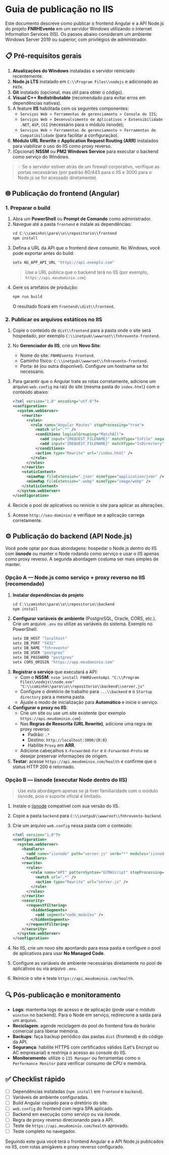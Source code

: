 # Guia de publicação no IIS

Este documento descreve como publicar o frontend Angular e a API Node.js do projeto **FNRHEvento** em um servidor Windows utilizando o Internet Information Services (IIS). Os passos abaixo consideram um ambiente Windows Server 2019 ou superior, com privilégios de administrador.

## 📋 Pré-requisitos gerais

1. **Atualizações do Windows** instaladas e servidor reiniciado recentemente.
2. **Node.js LTS** instalado em `C:\\Program Files\\nodejs` e adicionado ao `PATH`.
3. **Git** instalado (opcional, mas útil para obter o código).
4. **Visual C++ Redistributable** (recomendado para evitar erros em dependências nativas).
5. A feature **IIS** habilitada com os seguintes componentes:
   - `Serviços Web > Ferramentas de gerenciamento > Console do IIS`;
   - `Serviços Web > Desenvolvimento de Aplicativos > Extensibilidade .NET`, `ASP`, `CGI` (necessário para o módulo iisnode);
   - `Serviços Web > Ferramentas de gerenciamento > Ferramentas de Compatibilidade` (para facilitar a configuração).
6. **Módulo URL Rewrite** e **Application Request Routing (ARR)** instalados para viabilizar o uso do IIS como proxy reverso.
7. (Opcional) **NSSM** ou **PM2 Windows Service** para executar o backend como serviço do Windows.

> 💡 Se o servidor estiver atrás de um firewall corporativo, verifique as portas necessárias (por padrão 80/443 para o IIS e 3000 para o Node.js se for acessado diretamente).

## 🌐 Publicação do frontend (Angular)

### 1. Preparar o build

1. Abra um **PowerShell** ou **Prompt de Comando** como administrador.
2. Navegue até a pasta `frontend` e instale as dependências:
   ```powershell
   cd C:\\caminho\\para\\o\\repositorio\\frontend
   npm install
   ```
3. Defina a URL da API que o frontend deve consumir. No Windows, você pode exportar antes do build:
   ```powershell
   setx NG_APP_API_URL "https://api.exemplo.com"
   ```
   > Use a URL pública que o backend terá no IIS (por exemplo, `https://api.meudominio.com`).
4. Gere os artefatos de produção:
   ```powershell
   npm run build
   ```
   O resultado ficará em `frontend\\dist\\frontend`.

### 2. Publicar os arquivos estáticos no IIS

1. Copie o conteúdo de `dist\\frontend` para a pasta onde o site será hospedado, por exemplo `C:\\inetpub\\wwwroot\\fnhrevento-frontend`.
2. No **Gerenciador do IIS**, crie um **Novo Site**:
   - Nome do site: `FNHREvento Frontend`.
   - Caminho físico: `C:\\inetpub\\wwwroot\\fnhrevento-frontend`.
   - Porta: `80` (ou outra disponível). Configure um hostname se for necessário.
3. Para garantir que o Angular trate as rotas corretamente, adicione um arquivo `web.config` na raiz do site (mesma pasta do `index.html`) com o conteúdo abaixo:

   ```xml
   <?xml version="1.0" encoding="utf-8"?>
   <configuration>
     <system.webServer>
       <rewrite>
         <rules>
           <rule name="Angular Routes" stopProcessing="true">
             <match url=".*" />
             <conditions logicalGrouping="MatchAll">
               <add input="{REQUEST_FILENAME}" matchType="IsFile" negate="true" />
               <add input="{REQUEST_FILENAME}" matchType="IsDirectory" negate="true" />
             </conditions>
             <action type="Rewrite" url="/index.html" />
           </rule>
         </rules>
       </rewrite>
       <staticContent>
         <mimeMap fileExtension=".json" mimeType="application/json" />
         <mimeMap fileExtension=".webp" mimeType="image/webp" />
       </staticContent>
     </system.webServer>
   </configuration>
   ```
4. Recicle o pool de aplicativos ou reinicie o site para aplicar as alterações.
5. Acesse `http://seu-dominio/` e verifique se a aplicação carrega corretamente.

## ⚙️ Publicação do backend (API Node.js)

Você pode optar por duas abordagens: hospedar o Node.js dentro do IIS com **iisnode** ou manter o Node rodando como serviço e usar o IIS apenas como proxy reverso. A segunda abordagem costuma ser mais simples de manter.

### Opção A — Node.js como serviço + proxy reverso no IIS (recomendado)

1. **Instalar dependências do projeto**
   ```powershell
   cd C:\\caminho\\para\\o\\repositorio\\backend
   npm install
   ```
2. **Configurar variáveis de ambiente** (PostgreSQL, Oracle, CORS, etc.). Crie um arquivo `.env` ou utilize as variáveis do sistema. Exemplo no PowerShell:
   ```powershell
   setx DB_HOST "localhost"
   setx DB_PORT "5432"
   setx DB_NAME "fnhrevento"
   setx DB_USER "postgres"
   setx DB_PASSWORD "postgres"
   setx CORS_ORIGIN "https://app.meudominio.com"
   ```
3. **Registrar o serviço** que executará a API:
   - Com o **NSSM**: `nssm install FNHREventoApi "C:\\Program Files\\nodejs\\node.exe" "C:\\caminho\\para\\o\\repositorio\\backend\\server.js"`
   - Configure o diretório de trabalho para `...\\backend` e o `Startup directory` para a mesma pasta.
   - Ajuste o modo de inicialização para **Automático** e inicie o serviço.
4. **Configurar o proxy no IIS**:
   - Crie um site ou use um site existente (por exemplo `https://api.meudominio.com`).
   - Nas **Regras de Reescrita (URL Rewrite)**, adicione uma regra de proxy reverso:
     - Padrão: `.*`
     - Destino: `http://localhost:3000/{R:0}`
     - Habilite `Proxy` em **ARR**.
   - Adicione cabeçalhos `X-Forwarded-For` e `X-Forwarded-Proto` se desejar preservar informações de origem.
5. **Testar**: acesse `https://api.meudominio.com/health` e confirme que o status HTTP 200 é retornado.

### Opção B — iisnode (executar Node dentro do IIS)

> Use esta abordagem apenas se já tiver familiaridade com o módulo iisnode, pois o suporte oficial é limitado.

1. Instale o [iisnode](https://github.com/tjanczuk/iisnode) compatível com sua versão do IIS.
2. Copie a pasta `backend` para `C:\\inetpub\\wwwroot\\fnhrevento-backend`.
3. Crie um arquivo `web.config` nessa pasta com o conteúdo:

   ```xml
   <?xml version="1.0"?>
   <configuration>
     <system.webServer>
       <handlers>
         <add name="iisnode" path="server.js" verb="*" modules="iisnode" />
       </handlers>
       <rewrite>
         <rules>
           <rule name="API" patternSyntax="ECMAScript" stopProcessing="true">
             <match url=".*" />
             <action type="Rewrite" url="server.js" />
           </rule>
         </rules>
       </rewrite>
       <security>
         <requestFiltering>
           <hiddenSegments>
             <add segment="node_modules" />
           </hiddenSegments>
         </requestFiltering>
       </security>
     </system.webServer>
   </configuration>
   ```
4. No IIS, crie um novo site apontando para essa pasta e configure o pool de aplicativos para usar **No Managed Code**.
5. Configure as variáveis de ambiente necessárias diretamente no pool de aplicativos ou via arquivo `.env`.
6. Reinicie o site e teste `https://api.meudominio.com/health`.

## 🔍 Pós-publicação e monitoramento

- **Logs**: mantenha logs de acesso e de aplicação (pode usar o módulo `winston` no backend). Para o Node em serviço, redirecione a saída para um arquivo.
- **Reciclagem**: agende reciclagem do pool do frontend fora do horário comercial para liberar memória.
- **Backups**: faça backup periódico das pastas `dist` (frontend) e do código da API.
- **Segurança**: habilite HTTPS com certificados válidos (Let's Encrypt ou AC empresarial) e restrinja o acesso ao console do IIS.
- **Monitoramento**: utilize o `IIS Manager` ou ferramentas como o `Performance Monitor` para verificar consumo de CPU e memória.

## ✅ Checklist rápido

- [ ] Dependências instaladas (`npm install` em `frontend` e `backend`).
- [ ] Variáveis de ambiente configuradas.
- [ ] Build Angular copiado para o diretório do site.
- [ ] `web.config` do frontend com regra SPA aplicado.
- [ ] Backend em execução como serviço ou via iisnode.
- [ ] Regra de proxy reverso direcionando para a API.
- [ ] Teste de `https://api.meudominio.com/health` aprovado.
- [ ] Teste completo no navegador.

Seguindo este guia você terá o frontend Angular e a API Node.js publicados no IIS, com rotas amigáveis e proxy reverso configurado.
